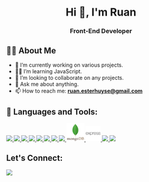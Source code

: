 
<h1 align="center">Hi 👋, I'm Ruan</h1>
<h3 align="center"> Front-End Developer 
</h3>

## 👨‍💻 About Me



- 🐥 I’m currently working on various projects.
- 👨‍🎓 I’m learning JavaScript.
- 👯 I’m looking to collaborate on any projects. 
- 💬 Ask me about anything.
- 📫 How to reach me: **ruan.esterhuyse@gmail.com**

## 🚀 Languages and Tools:

<p align="left"> 
    <a href="https://www.figma.com/" target="_blank"> <img src="https://img.icons8.com/fluency/48/000000/figma.png"/> </a>
    <a href="https://www.w3.org/html/" target="_blank"> <img src="https://img.icons8.com/color/48/000000/html-5.png"/> </a> 
    <a href="https://www.w3schools.com/css/" target="_blank"> <img src="https://img.icons8.com/color/48/000000/css3.png"/> </a> 
    <a href="https://developer.mozilla.org/en-US/docs/Web/JavaScript" target="_blank"> <img src="https://img.icons8.com/color/48/000000/javascript.png"/> </a> 
    <a href="https://sass-lang.com/" target="_blank"> <img src="https://img.icons8.com/color/48/000000/sass.png"/> </a>
    <a href="https://getbootstrap.com" target="_blank"> <img src="https://img.icons8.com/color/48/000000/bootstrap.png"/> </a> 
    <a href="https://git-scm.com/" target="_blank"> <img src="https://img.icons8.com/color/48/000000/git.png"/> </a> 
    <a href="https://www.python.org" target="_blank"> <img src="https://img.icons8.com/color/48/000000/python.png"/> </a> 
    <a href="https://www.mongodb.com/" target="_blank"> <img src="https://raw.githubusercontent.com/devicons/devicon/master/icons/mongodb/mongodb-original-wordmark.svg" alt="mongodb" width="48" height="48"/> </a>   
   <a href="https://expressjs.com" target="_blank"> <img src="https://raw.githubusercontent.com/devicons/devicon/master/icons/express/express-original-wordmark.svg" alt="express" width="40" height="40"/> </a>
    <a href="https://reactjs.org/" target="_blank"> <img src="https://img.icons8.com/color/48/000000/react-native.png"/> </a>
  <a style="padding-right:8px;" href="https://nodejs.org" target="_blank"> <img src="https://img.icons8.com/color/48/000000/nodejs.png"/> </a> 
</p> 

## Let's Connect:
<p align="left">

<a href = "https://www.linkedin.com/in/ruanesterhuyse/"><img src="https://img.icons8.com/fluent/48/000000/linkedin.png"/></a>


</p>



